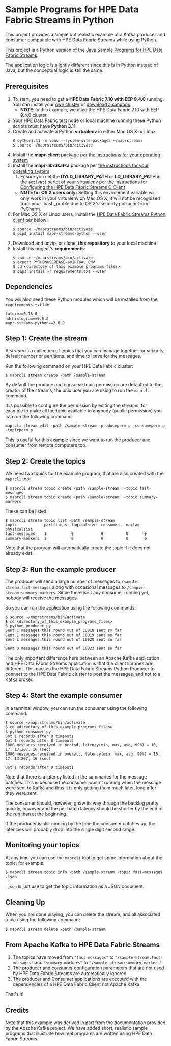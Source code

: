 # Sample Programs for HPE Data Fabric Streams in Python

This project provides a simple but realistic example of a Kafka
producer and consumer compatible with HPE Data Fabric Streams while using Python.

This project is a Python version of the [Java Sample Programs for HPE Data Fabric Streams](https://github.com/mapr-demos/mapr-streams-sample-programs).

The application logic is slightly different since this is in Python instead of Java, but the conceptual logic is still the same.


## Prerequisites
1. To start, you need to get a **HPE Data Fabric 7.10 with EEP 9.4.0** running. You can install your [own cluster](ihttps://docs.ezmeral.hpe.com/datafabric-customer-managed/79/install.html) or [download a sandbox](https://docs.ezmeral.hpe.com/datafabric-customer-managed/79/MapRContainerDevelopers/RunMapRContainerDevelopers.html?hl=sandbox).
    * **NOTE**: In this example, we used the HPE Data Fabric 7.10 with EEP 9.4.0 cluster.
2. Your HPE Data Fabric test node or local machine running these Python scripts must have **Python 3.11**
3. Create and activate a Python **virtualenv** in either Mac OS X or Linux
    ```
    $ python3.11 -m venv --system-site-packages ~/maprstreams
    $ source ~/maprstreams/bin/activate
    ```
4. Install the **mapr-client** package per [the instructions for your operating system](http://maprdocs.mapr.com/home/AdvancedInstallation/SettingUptheClient-install-mapr-client.html)
5. Install the **mapr-librdkafka** package per [the instructions for your operating system](http://maprdocs.mapr.com/home/AdvancedInstallation/InstallingStreamsCClient.html)
    1. Ensure you set the **DYLD_LIBRARY_PATH** or **LD_LIBRARY_PATH** in the ```activate``` script of your virtualenv per the instructions for [Configuring the HPE Data Fabric Streams C Client](http://maprdocs.mapr.com/home/MapR_Streams/MapRStreamCAPISetup.html#task_qxg_h2m_3z)
    * **NOTE for OS X users only:** Setting this environment variable will only work in your virtualenv on Mac OS X; it will not be recognized from your .bash_profile due to OS X's security policy or from PyCharm.
6. For Mac OS X or Linux users, install the [HPE Data Fabric Streams Python client](http://maprdocs.mapr.com/home/AdvancedInstallation/InstallingStreamsPYClient.html) per below:
    ```
    $ source ~/maprstreams/bin/activate
    $ pip3 install mapr-streams-python --user
    ```
7. Download and unzip, or clone, **this repository** to your local machine
8. Install this project's **requirements**:
    ```
    $ source ~/maprstreams/bin/activate
    $ export PYTHONUSERBASE=$VIRTUAL_ENV
    $ cd <directory_of_this_example_programs_files>
    $ pip3 install -r requirements.txt --user
    ```
## Dependencies

You will also need these Python modules which will be installed from the ```requirements.txt``` file:
```
future==0.16.0
hdrhistogram==0.5.2
mapr-streams-python==2.6.0
```
## Step 1: Create the stream

A *stream* is a collection of topics that you can manage together for security, default number or partitions, and time to leave for the messages.

Run the following command on your HPE Data Fabric cluster:

```
$ maprcli stream create -path /sample-stream
```

By default the produce and consume topic permission are defaulted to the creator of the streams, the unix user you are using to run the `maprcli` command.

It is possible to configure the permission by editing the streams, for example to make all the topic available to anybody (public permission) you can run the following command:

```
maprcli stream edit -path /sample-stream -produceperm p -consumeperm p -topicperm p
```

This is useful for this example since we want to run the producer and consumer from remote computers too.

## Step 2: Create the topics

We need two topics for the example program, that are also created with the `maprcli` tool
```
$ maprcli stream topic create -path /sample-stream  -topic fast-messages
$ maprcli stream topic create -path /sample-stream  -topic summary-markers
```

These can be listed
```
$ maprcli stream topic list -path /sample-stream
topic            partitions  logicalsize  consumers  maxlag  physicalsize
fast-messages    1           0            0          0       0
summary-markers  1           0            0          0       0
```

Note that the program will automatically create the topic if it does not already exist.


## Step 3: Run the example producer

The producer will send a large number of messages to `/sample-stream:fast-messages`
along with occasional messages to `/sample-stream:summary-markers`. Since there isn't
any consumer running yet, nobody will receive the messages. 

So you can run the application using the following commands:

```
$ source ~/maprstreams/bin/activate
$ cd <directory_of_this_example_programs_files>
$ python producer.py
Sent 1 messages this round out of 10018 sent so far
Sent 1 messages this round out of 10019 sent so far
Sent 1 messages this round out of 10020 sent so far
...
Sent 3 messages this round out of 10023 sent so far
```

The only important difference here between an Apache Kafka application and HPE Data Fabric Streams application is that the client libraries are different. This causes the HPE Data Fabric Streams Python Producer to connect to the HPE Data Fabric cluster to post the messages, and not to a Kafka broker.


## Step 4: Start the example consumer

In a terminal window, you can run the consumer using the following command:

```
$ source ~/maprstreams/bin/activate
$ cd <directory_of_this_example_programs_files>
$ python consumer.py
Got 1 records after 0 timeouts
Got 1 records after 0 timeouts
1000 messages received in period, latency(min, max, avg, 99%) = 10, 17, 13.207, 16 (sec)
1000 messages received in overall, latency(min, max, avg, 99%) = 10, 17, 13.207, 16 (sec)
...
Got 1 records after 0 timeouts
```


Note that there is a latency listed in the summaries for the message batches.
This is because the consumer wasn't running when the message were sent to Kafka and thus
it is only getting them much later, long after they were sent.

The consumer should, however, gnaw its way through the backlog pretty quickly,
however and the per batch latency should be shorter by the end of the run than at the beginning.

If the producer is still running by the time the consumer catches up, the latencies will probably
drop into the single digit second range.


## Monitoring your topics

At any time you can use the `maprcli` tool to get some information about the topic, for example:

```
$ maprcli stream topic info -path /sample-stream -topic fast-messages -json
```
`-json` is just use to get the topic information as a JSON document.


## Cleaning Up

When you are done playing, you can delete the stream, and all associated topic using the following command:
```
$ maprcli stream delete -path /sample-stream
```



## From Apache Kafka to HPE Data Fabric Streams

1. The topics have moved from `"fast-messages"` to `"/sample-stream:fast-messages"` and `"summary-markers"` to `"/sample-stream:summary-markers"`
2. The [producer](http://maprdocs.mapr.com/52/index.html#MapR_Streams/configuration_parameters_for_producers.html) and [consumer](http://maprdocs.mapr.com/52/index.html#MapR_Streams/configuration_parameters_for_consumers.html) configuration parameters that are not used by HPE Data Fabric Streams are automatically ignored
3. The producer and Consumer applications are executed with the dependencies of a HPE Data Fabric Client not Apache Kafka.

That's it!


## Credits
Note that this example was derived in part from the documentation provided by the Apache Kafka project. We have 
added short, realistic sample programs that illustrate how real programs are written using HPE Data Fabric Streams.
